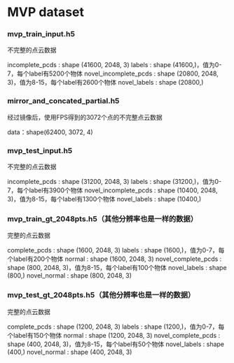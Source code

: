 # MVP dataset

### mvp_train_input.h5

不完整的点云数据

incomplete_pcds : shape (41600, 2048, 3)
labels : shape (41600,)，值为0-7，每个label有5200个物体
novel_incomplete_pcds : shape (20800, 2048, 3)，值为8-15，每个label有2600个物体
novel_labels : shape (20800,)

### mirror_and_concated_partial.h5

经过镜像后，使用FPS得到的3072个点的不完整点云数据

data：shape(62400, 3072, 4)

### mvp_test_input.h5

不完整的点云数据

incomplete_pcds : shape (31200, 2048, 3)
labels : shape (31200,)，值为0-7，每个label有3900个物体
novel_incomplete_pcds : shape (10400, 2048, 3)，值为8-15，每个label有1300个物体
novel_labels : shape (10400,)

### mvp_train_gt_2048pts.h5（其他分辨率也是一样的数据）

完整的点云数据

complete_pcds : shape (1600, 2048, 3)
labels : shape (1600,)，值为0-7，每个label有200个物体
normal : shape (1600, 2048, 3)
novel_complete_pcds : shape (800, 2048, 3)，值为8-15，每个label有100个物体
novel_labels : shape (800,)
novel_normal : shape (800, 2048, 3)

### mvp_test_gt_2048pts.h5（其他分辨率也是一样的数据）

完整的点云数据

complete_pcds : shape (1200, 2048, 3)
labels : shape (1200,)，值为0-7，每个label有150个物体
normal : shape (1200, 2048, 3)
novel_complete_pcds : shape (400, 2048, 3)，值为8-15，每个label有50个物体
novel_labels : shape (400,)
novel_normal : shape (400, 2048, 3)

